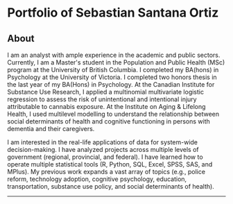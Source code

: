# Portfolio of Sebastian Santana Ortiz

## About
I am an analyst with ample experience in the academic and public sectors. Currently, I am a Master's student in the Population and Public Health (MSc) program at the University of British Columbia. I completed my BA(hons) in Psychology at the University of Victoria. I completed two honors thesis in the last year of my BA(Hons) in Psychology. At the Canadian Institute for Substance Use Research, I applied a multinomial multivariate logistic regression to assess the risk of unintentional and intentional injury attributable to cannabis exposure. At the Institute on Aging & Lifelong Health, I used multilevel modelling to understand the relationship between social determinants of health and cognitive functioning in persons with dementia and their caregivers. 

I am interested in the real-life applications of data for system-wide decision-making. I have analyzed projects across multiple levels of government (regional, provincial, and federal). I have learned how to operate multiple statistical tools (R, Python, SQL, Excel, SPSS, SAS, and MPlus). My previous work expands a vast array of topics (e.g., police reform, technology adoption, cognitive psychology, education, transportation, substance use policy, and social determinants of health).

---
